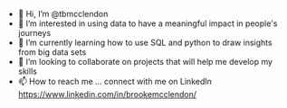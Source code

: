 - 👋 Hi, I’m @tbmcclendon
- 👀 I’m interested in using data to have a meaningful impact in people's journeys
- 🌱 I’m currently learning how to use SQL and python to draw insights from big data sets
- 💞️ I’m looking to collaborate on projects that will help me develop my skills
- 📫 How to reach me ... connect with me on LinkedIn https://www.linkedin.com/in/brookemcclendon/

<!---
tbmcclendon/tbmcclendon is a ✨ special ✨ repository because its `README.md` (this file) appears on your GitHub profile.
You can click the Preview link to take a look at your changes.
--->
